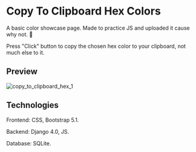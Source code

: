 # Copy To Clipboard Hex Colors

A basic color showcase page. Made to practice JS and uploaded it cause why not. 🤷

Press "Click" button to copy the chosen hex color to your clipboard, not much else to it.

## Preview

![copy_to_clipboard_hex_1](https://user-images.githubusercontent.com/86254474/156938124-0d410bcf-880a-43e0-8a1b-365beabfa257.png)

## Technologies

Frontend: CSS, Bootstrap 5.1.

Backend: Django 4.0, JS.

Database: SQLite.


